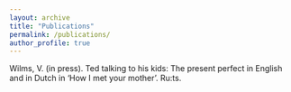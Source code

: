 ```yaml
---
layout: archive
title: "Publications"
permalink: /publications/
author_profile: true
---
```


Wilms, V. (in press). Ted talking to his kids: The present perfect in English and in Dutch in ‘How I met	your mother’. Ru:ts.
